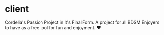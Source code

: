 # client
Cordelia's Passion Project in it's Final Form. A project for all BDSM Enjoyers to have as a free tool for fun and enjoyment. ♥

